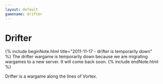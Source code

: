 ```yaml
---
layout: default
gamename: drifter
---
```

Drifter
=======

{% include beginNote.html title="2011-11-17 - drifter is temporarily down" %}
The drifter wargame is temporarily down because we are migrating wargames to a new server. It will come back soon.
{% include endNote.html %}

Drifter is a wargame along the lines of Vortex.

